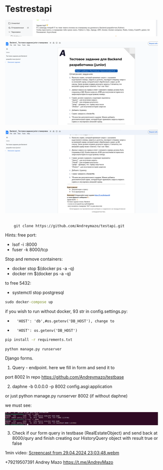 # Testrestapi
![](/media/Screenshot%20from%202024-04-27%2018-02-07.png)

![](/media/Screenshot%20from%202024-04-27%2014-50-17.png)

![](/media/Screenshot%20from%202024-04-27%2014-50-21.png)


##
        git clone https://github.com/Andreymazo/testapi.git

Hints:
free port:

- lsof -i :8000
- fuser -k 8000/tcp

Stop and remove containers:

- docker stop $(docker ps -a -q)
- docker rm $(docker ps -a -q)

to free 5432:
- systemctl stop postgresql


```cmd
sudo docker-compose up
```

if you wish to run without docker, 93 str in config.settings.py:
-       'HOST': 'db',#os.getenv('DB_HOST'), change to 
-       'HOST': os.getenv('DB_HOST')

```cmd
pip install -r requirements.txt
```
```cmd
python manage.py runserver
```


Django forms. 
1. Query - endpoint. here we fill in form and send it to 

port 8002 In repo https://github.com/Andreymazo/testbase

2. daphne -b 0.0.0.0 -p 8002 config.asgi:application

or just python manage.py runserver 8002 (if without daphne)

we must see:

![](/media/Screenshot%20from%202024-04-29%2010-20-53.png)

3. Check if our form query in testbase (RealEstateObject) and send back at 8000/qury and finish creating our HistoryQuery object with result true or false

1min video:
[Screencast from 29.04.2024 23:03:48.webm](https://github.com/Andreymazo/testapi/assets/116811819/d91c788b-ba92-4b79-ad6c-5d03bb84ba22)


+79219507391 Andrey Mazo
https://t.me/AndreyMazo
